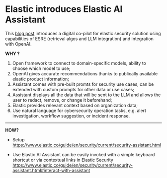 # Elastic introduces Elastic AI Assistant
This [blog post](https://www.elastic.co/blog/introducing-elastic-ai-assistant) introduces a digital co-pilot for elastic security solution using capabilities of ESRE (retrieval algos and LLM integration) and integration with OpenAI.

**WHY ?**
1. Open framework to connect to  domain-specific models, ability to choose which model to use;
2. OpenAI gives accurate recommendations thanks to publically available elastic product information; 
2. Assistant comes with  pre-built promts for security use cases, can be extended with custom prompts for other data or use cases;
3. Assistant displays all the data that will be sent to the LLM and allows the user to redact, remove, or change it beforehand; 
4. Elastic provides relevant  context based on organization data;
5. Use natural language for cybersecurity operation tasks, e.g. alert investigation, workflow suggestion, or incident response.
---
**HOW?**

- Setup  
https://www.elastic.co/guide/en/security/current/security-assistant.html

- Use Elastic AI Assistant can be easily invoked with a simple keyboard shortcut or via contextual links in Elastic Security https://www.elastic.co/guide/en/security/current/security-assistant.html#interact-with-assistant